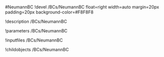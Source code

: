 <!-- MOOSE Object Documentation Stub: Remove this when content is added. -->
#NeumannBC
!devel /BCs/NeumannBC float=right width=auto margin=20px padding=20px background-color=#F8F8F8

!description /BCs/NeumannBC

!parameters /BCs/NeumannBC

!inputfiles /BCs/NeumannBC

!childobjects /BCs/NeumannBC

